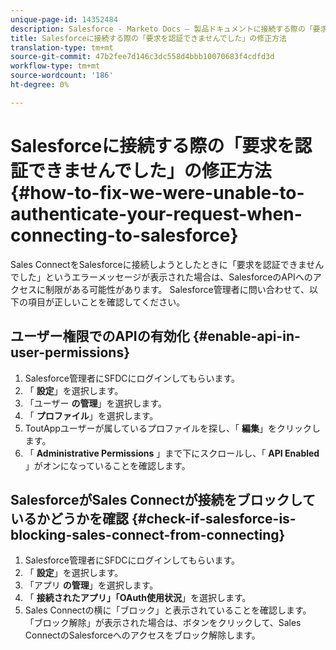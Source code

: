 ```yaml
---
unique-page-id: 14352484
description: Salesforce - Marketo Docs — 製品ドキュメントに接続する際の「要求を認証できませんでした」の修正方法
title: Salesforceに接続する際の「要求を認証できませんでした」の修正方法
translation-type: tm+mt
source-git-commit: 47b2fee7d146c3dc558d4bbb10070683f4cdfd3d
workflow-type: tm+mt
source-wordcount: '186'
ht-degree: 0%

---
```



# Salesforceに接続する際の「要求を認証できませんでした」の修正方法 {#how-to-fix-we-were-unable-to-authenticate-your-request-when-connecting-to-salesforce}

Sales ConnectをSalesforceに接続しようとしたときに「要求を認証できませんでした」というエラーメッセージが表示された場合は、SalesforceのAPIへのアクセスに制限がある可能性があります。 Salesforce管理者に問い合わせて、以下の項目が正しいことを確認してください。

## ユーザー権限でのAPIの有効化 {#enable-api-in-user-permissions}

1. Salesforce管理者にSFDCにログインしてもらいます。
1. 「 **設定**」を選択します。
1. 「ユーザー **の管理**」を選択します。
1. 「 **プロファイル**」を選択します。
1. ToutAppユーザーが属しているプロファイルを探し、「 **編集**」をクリックします。
1. 「 **Administrative Permissions** 」まで下にスクロールし、「 **API Enabled** 」がオンになっていることを確認します。

## SalesforceがSales Connectが接続をブロックしているかどうかを確認 {#check-if-salesforce-is-blocking-sales-connect-from-connecting}

1. Salesforce管理者にSFDCにログインしてもらいます。
1. 「 **設定**」を選択します。
1. 「アプリ **の管理**」を選択します。
1. 「 **接続されたアプリ」「OAuth使用状況**」を選択します。
1. Sales Connectの横に「ブロック」と表示されていることを確認します。 「ブロック解除」が表示された場合は、ボタンをクリックして、Sales ConnectのSalesforceへのアクセスをブロック解除します。

